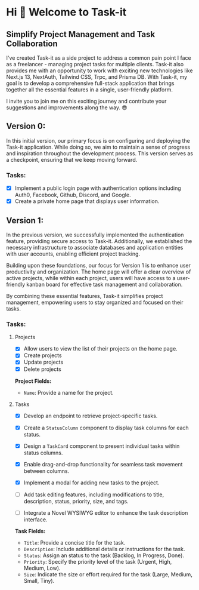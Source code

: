 # Hi 👋 Welcome to Task-it

## Simplify Project Management and Task Collaboration

I've created Task-it as a side project to address a common pain point I face as a freelancer - managing project tasks for multiple clients. Task-it also provides me with an opportunity to work with exciting new technologies like Next.js 13, NextAuth, Tailwind CSS, Trpc, and Prisma DB. With Task-it, my goal is to develop a comprehensive full-stack application that brings together all the essential features in a single, user-friendly platform.

I invite you to join me on this exciting journey and contribute your suggestions and improvements along the way. 😎

## Version 0:

In this initial version, our primary focus is on configuring and deploying the Task-it application. While doing so, we aim to maintain a sense of progress and inspiration throughout the development process. This version serves as a checkpoint, ensuring that we keep moving forward.

### **Tasks:**

- [x]  Implement a public login page with authentication options including Auth0, Facebook, Github, Discord, and Google.
- [x]  Create a private home page that displays user information.

## Version 1:

In the previous version, we successfully implemented the authentication feature, providing secure access to Task-it. Additionally, we established the necessary infrastructure to associate databases and application entities with user accounts, enabling efficient project tracking.

Building upon these foundations, our focus for Version 1 is to enhance user productivity and organization. The home page will offer a clear overview of active projects, while within each project, users will have access to a user-friendly kanban board for effective task management and collaboration.

By combining these essential features, Task-it simplifies project management, empowering users to stay organized and focused on their tasks.

### Tasks:

1. Projects
    - [x] Allow users to view the list of their projects on the home page.
    - [x] Create projects
    - [x] Update projects
    - [x] Delete projects

    **Project Fields:**

    - `Name`: Provide a name for the project.
2. Tasks
    - [x] Develop an endpoint to retrieve project-specific tasks.
    - [x] Create a `StatusColumn` component to display task columns for each status.
    - [x] Design a `TaskCard` component to present individual tasks within status columns.
    - [x] Enable drag-and-drop functionality for seamless task movement between columns.
    - [x] Implement a modal for adding new tasks to the project.
    - [ ] Add task editing features, including modifications to title, description, status, priority, size, and tags.
    - [ ] Integrate a Novel WYSIWYG editor to enhance the task description interface.


    **Task Fields:**

    - `Title`: Provide a concise title for the task.
    - `Description`: Include additional details or instructions for the task.
    - `Status`: Assign an status to the task (Backlog, In Progress, Done).
    - `Priority`: Specify the priority level of the task (Urgent, High, Medium, Low).
    - `Size`: Indicate the size or effort required for the task (Large, Medium, Small, Tiny).
